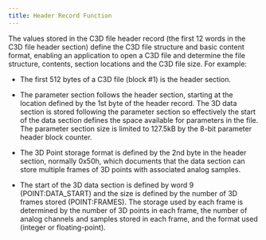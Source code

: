 ```yaml
---
title: Header Record Function
---
```


The values stored in the C3D file header record (the first 12 words in the C3D file header section) define the C3D file structure and basic content format, enabling an application to open a C3D file and determine the file structure, contents, section locations and the C3D file size.  For example:

- The first 512 bytes of a C3D file (block #1) is the header section.

- The parameter section follows the header section, starting at the location defined by the 1st byte of the header record.  The 3D data section is stored following the parameter section so effectively the start of the data section defines the space available for parameters in the file.  The parameter section size is limited to 127.5kB by the 8-bit parameter header block counter.

- The 3D Point storage format is defined by the 2nd byte in the header section, normally 0x50h, which documents that the data section can store multiple frames of 3D points with associated analog samples.

- The start of the 3D data section is defined by word 9 (POINT:DATA_START) and the size is defined by the number of 3D frames stored (POINT:FRAMES).  The storage used by each frame is determined by the number of 3D points in each frame, the number of analog channels and samples stored in each frame, and the format used (integer or floating-point).
